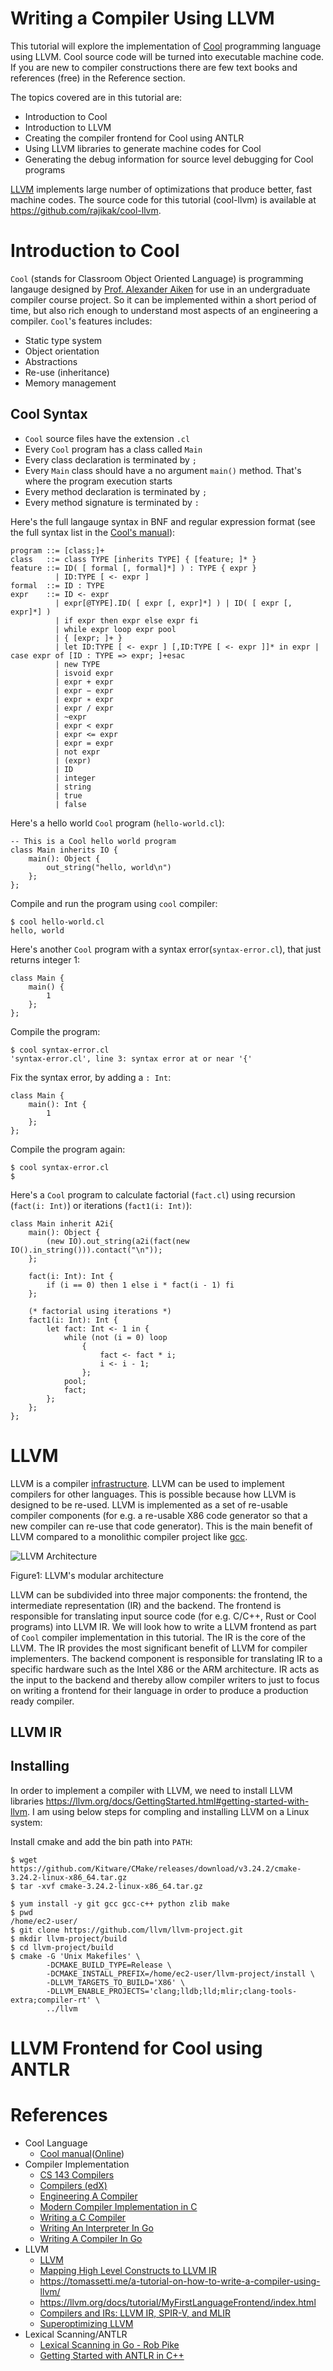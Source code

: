# Writing a Compiler Using LLVM
This tutorial will explore the implementation of [Cool](https://dl.acm.org/doi/10.1145/381841.381847) programming language using LLVM. Cool source code will be turned into executable machine code. If you are new to compiler 
constructions there are few text books and references (free) in the Reference section. 

The topics covered are in this tutorial are:
* Introduction to Cool
* Introduction to LLVM
* Creating the compiler frontend for Cool using ANTLR
* Using LLVM libraries to generate machine codes for Cool
* Generating the debug information for source level debugging for Cool programs

[LLVM]() implements large number of optimizations that produce better, fast machine codes. The source code for this tutorial (cool-llvm) is available at https://github.com/rajikak/cool-llvm.

# Introduction to Cool
`Cool` (stands for Classroom Object Oriented Language) is programming langauge designed by [Prof. Alexander Aiken](http://theory.stanford.edu/~aiken/) for use in an undergraduate compiler course project. 
So it can be implemented within a short period of time, but also rich enough to understand most aspects of an engineering a compiler. `Cool`'s features includes:
* Static type system
* Object orientation
* Abstractions 
* Re-use (inheritance)
* Memory management

## Cool Syntax 
* `Cool` source files have the extension `.cl` 
* Every `Cool` program has a class called `Main` 
* Every class declaration is terminated by `;`
* Every `Main` class should have a no argument `main()` method. That's where the program execution starts
* Every method declaration is terminated by `;`
* Every method signature is terminated by `:`
 
Here's the full langauge syntax in BNF and regular expression format (see the full syntax list in the [Cool's manual](./assets/cool-manual.pdf)): 
```
program ::= [class;]+
class   ::= class TYPE [inherits TYPE] { [feature; ]* } 
feature ::= ID( [ formal [, formal]*] ) : TYPE { expr }
          | ID:TYPE [ <- expr ] 
formal  ::= ID : TYPE
expr    ::= ID <- expr
          | expr[@TYPE].ID( [ expr [, expr]*] ) | ID( [ expr [, expr]*] )
          | if expr then expr else expr fi
          | while expr loop expr pool
          | { [expr; ]+ }
          | let ID:TYPE [ <- expr ] [,ID:TYPE [ <- expr ]]* in expr | case expr of [ID : TYPE => expr; ]+esac
          | new TYPE
          | isvoid expr
          | expr + expr
          | expr − expr
          | expr ∗ expr
          | expr / expr
          | ~expr
          | expr < expr
          | expr <= expr
          | expr = expr
          | not expr
          | (expr)
          | ID
          | integer
          | string
          | true
          | false
```

Here's a hello world `Cool` program (`hello-world.cl`): 
```
-- This is a Cool hello world program
class Main inherits IO {
	main(): Object {
		out_string("hello, world\n")
	};
};
```

Compile and run the program using `cool` compiler:
```
$ cool hello-world.cl
hello, world
```

Here's another `Cool` program with a syntax error(`syntax-error.cl`), that just returns integer 1:
```
class Main {
    main() {
        1        
    };
};
```

Compile the program:
```
$ cool syntax-error.cl
'syntax-error.cl', line 3: syntax error at or near '{'
```

Fix the syntax error, by adding a `: Int`:
```
class Main {
    main(): Int {
        1        
    };
};
```

Compile the program again:
```
$ cool syntax-error.cl
$ 
```

Here's a `Cool` program to calculate factorial (`fact.cl`) using recursion (`fact(i: Int)`) or iterations (`fact1(i: Int)`):
```
class Main inherit A2i{
	main(): Object {
		(new IO).out_string(a2i(fact(new IO().in_string())).contact("\n"));
	};

	fact(i: Int): Int {
		if (i == 0) then 1 else i * fact(i - 1) fi
	};

	(* factorial using iterations *)
	fact1(i: Int): Int {
		let fact: Int <- 1 in {
			while (not (i = 0) loop
				{
				   	fact <- fact * i;
					i <- i - 1;
				};
			pool;
			fact;
		};
	};
};
```

# LLVM
LLVM is a compiler [infrastructure](https://llvm.org/pubs/2008-10-04-ACAT-LLVM-Intro.pdf). LLVM can be used to implement 
compilers for other languages. This is possible because how LLVM is designed to be re-used. LLVM is implemented as a set of re-usable 
compiler components (for e.g. a re-usable X86 code generator so that a new compiler can re-use that code generator). This is the main benefit of LLVM compared to a monolithic 
compiler project like [gcc](https://gcc.gnu.org). 

![LLVM Architecture](./figures/LLVM.svg)

Figure1: LLVM's modular architecture              

LLVM can be subdivided into three major components: the frontend, the intermediate representation (IR) and the backend. The 
frontend is responsible for translating input source code (for e.g. C/C++, Rust or Cool programs) into LLVM IR. We will look how to write a 
LLVM frontend as part of `Cool` compiler implementation in this tutorial. The IR is the core of the LLVM. The IR provides the most 
significant benefit of LLVM for compiler implementers. The backend component is responsible for translating IR to a specific 
hardware such as the Intel X86 or the ARM architecture. IR acts as the input to the backend and thereby allow compiler writers to 
just to focus on writing a frontend for their language in order to produce a production ready compiler.

## LLVM IR


## Installing 
In order to implement a compiler with LLVM, we need to install LLVM libraries https://llvm.org/docs/GettingStarted.html#getting-started-with-llvm.
I am using below steps for compling and installing LLVM on a Linux system:

Install cmake and add the bin path into `PATH`:                                                  
```
$ wget https://github.com/Kitware/CMake/releases/download/v3.24.2/cmake-3.24.2-linux-x86_64.tar.gz
$ tar -xvf cmake-3.24.2-linux-x86_64.tar.gz
```


```
$ yum install -y git gcc gcc-c++ python zlib make
$ pwd
/home/ec2-user/
$ git clone https://github.com/llvm/llvm-project.git
$ mkdir llvm-project/build
$ cd llvm-project/build
$ cmake -G 'Unix Makefiles' \
        -DCMAKE_BUILD_TYPE=Release \
        -DCMAKE_INSTALL_PREFIX=/home/ec2-user/llvm-project/install \
        -DLLVM_TARGETS_TO_BUILD='X86' \
        -DLLVM_ENABLE_PROJECTS='clang;lldb;lld;mlir;clang-tools-extra;compiler-rt' \
        ../llvm 
```

# LLVM Frontend for Cool using ANTLR

# References
* Cool Language
  * [Cool manual](./assets/cool-manual.pdf)([Online](https://web.stanford.edu/class/cs143/materials/cool-manual.pdf))
* Compiler Implementation
  * [CS 143 Compilers](https://web.stanford.edu/class/cs143/)
  * [Compilers (edX)](https://learning.edx.org/course/course-v1:StanfordOnline+SOE.YCSCS1+2T2020/home)
  * [Engineering A Compiler](https://www.amazon.com/Engineering-Compiler-Keith-D-Cooper/dp/0128154128/ref=sr_1_1?keywords=engineering+a+compiler&qid=1666828042&qu=eyJxc2MiOiIxLjcwIiwicXNhIjoiMS40MyIsInFzcCI6IjEuNjkifQ%3D%3D&s=books&sprefix=Engineegin+a+compiler%2Cstripbooks%2C83&sr=1-1)
  * [Modern Compiler Implementation in C](https://www.cs.princeton.edu/~appel/modern/c/)
  * [Writing a C Compiler](https://norasandler.com/2017/11/29/Write-a-Compiler.html)
  * [Writing An Interpreter In Go](https://interpreterbook.com/)
  * [Writing A Compiler In Go](https://compilerbook.com/)
* LLVM
  * [LLVM](http://www.aosabook.org/en/llvm.html)
  * [Mapping High Level Constructs to LLVM IR](https://mapping-high-level-constructs-to-llvm-ir.readthedocs.io/en/latest/a-quick-primer/index.html)
  * https://tomassetti.me/a-tutorial-on-how-to-write-a-compiler-using-llvm/
  * https://llvm.org/docs/tutorial/MyFirstLanguageFrontend/index.html
  * [Compilers and IRs: LLVM IR, SPIR-V, and MLIR](https://www.lei.chat/posts/compilers-and-irs-llvm-ir-spirv-and-mlir/)
  * [Superoptimizing LLVM](https://www.youtube.com/watch?v=Ux0YnVEaI6A)
* Lexical Scanning/ANTLR
    * [Lexical Scanning in Go - Rob Pike](https://www.youtube.com/watch?v=HxaD_trXwRE)
    * [Getting Started with ANTLR in C++](https://tomassetti.me/getting-started-antlr-cpp/)
